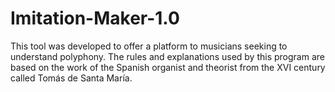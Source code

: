 # Imitation-Maker-1.0
This tool was developed to offer a platform to musicians seeking to understand polyphony. The rules and explanations used by this program are based on the work of the Spanish organist and theorist from the XVI century called Tomás de Santa María. 
